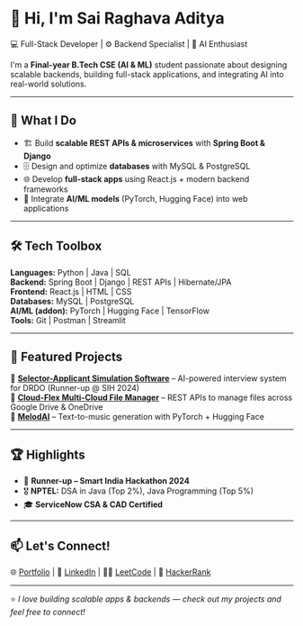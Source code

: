 # 👋 Hi, I'm Sai Raghava Aditya  

💻 Full-Stack Developer | ⚙️ Backend Specialist | 🤖 AI Enthusiast  

I'm a **Final-year B.Tech CSE (AI & ML)** student passionate about designing scalable backends, building full-stack applications, and integrating AI into real-world solutions.  

---

## 🚀 What I Do  
- 🏗️ Build **scalable REST APIs & microservices** with **Spring Boot & Django**  
- 🗄️ Design and optimize **databases** with MySQL & PostgreSQL  
- 🌐 Develop **full-stack apps** using React.js + modern backend frameworks  
- 🤖 Integrate **AI/ML models** (PyTorch, Hugging Face) into web applications  

---

## 🛠️ Tech Toolbox  

**Languages:** Python | Java | SQL  
**Backend:** Spring Boot | Django | REST APIs | Hibernate/JPA  
**Frontend:** React.js | HTML | CSS  
**Databases:** MySQL | PostgreSQL  
**AI/ML (addon):** PyTorch | Hugging Face | TensorFlow  
**Tools:** Git | Postman | Streamlit  

---

## 📌 Featured Projects  

🔹 **[Selector-Applicant Simulation Software]([your_link_here](https://github.com/sairaghavaaditya/RecruitSmart-Web-Based-applicant-selector-simulation))** – AI-powered interview system for DRDO (Runner-up @ SIH 2024)  
🔹 **[Cloud-Flex Multi-Cloud File Manager]([your_link_here](https://github.com/sairaghavaaditya/CloudFlexMultiCloud-RestFulAPI-s))** – REST APIs to manage files across Google Drive & OneDrive  
🔹 **[MelodAI]([your_link_here](https://github.com/sairaghavaaditya/MelodAI-AI-based-Music-Composer))** – Text-to-music generation with PyTorch + Hugging Face  

---

## 🏆 Highlights  
- 🥈 **Runner-up – Smart India Hackathon 2024**  
- 🎖️ **NPTEL:** DSA in Java (Top 2%), Java Programming (Top 5%)  
- 🎓 **ServiceNow CSA & CAD Certified**  

---

## 📫 Let's Connect!  
🌐 [Portfolio](https://aditya-msr-portfolio.netlify.app/) | 💼 [LinkedIn](https://www.linkedin.com/in/sai-raghava-aditya-madabathula-924840259/)  | 🧑‍💻 [LeetCode](https://leetcode.com/u/22a31a4245) | 🎯 [HackerRank](https://www.hackerrank.com/profile/22A31A4245) 

---
⭐ *I love building scalable apps & backends — check out my projects and feel free to connect!*  
